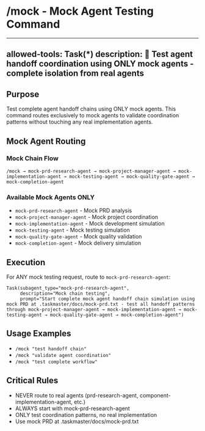 # /mock - Mock Agent Testing Command

---
allowed-tools: Task(*)
description: 🧪 Test agent handoff coordination using ONLY mock agents - complete isolation from real agents
---

## Purpose
Test complete agent handoff chains using ONLY mock agents. This command routes exclusively to mock agents to validate coordination patterns without touching any real implementation agents.

## Mock Agent Routing

### Mock Chain Flow
```
/mock → mock-prd-research-agent → mock-project-manager-agent → mock-implementation-agent → mock-testing-agent → mock-quality-gate-agent → mock-completion-agent
```

### Available Mock Agents ONLY
- `mock-prd-research-agent` - Mock PRD analysis
- `mock-project-manager-agent` - Mock project coordination  
- `mock-implementation-agent` - Mock development simulation
- `mock-testing-agent` - Mock testing simulation
- `mock-quality-gate-agent` - Mock quality validation
- `mock-completion-agent` - Mock delivery simulation

## Execution

For ANY mock testing request, route to `mock-prd-research-agent`:

```
Task(subagent_type="mock-prd-research-agent", 
     description="Mock chain testing", 
     prompt="Start complete mock agent handoff chain simulation using mock PRD at .taskmaster/docs/mock-prd.txt - test all handoff patterns through mock-project-manager-agent → mock-implementation-agent → mock-testing-agent → mock-quality-gate-agent → mock-completion-agent")
```

## Usage Examples
- `/mock "test handoff chain"`
- `/mock "validate agent coordination"`  
- `/mock "test complete workflow"`

## Critical Rules
- NEVER route to real agents (prd-research-agent, component-implementation-agent, etc.)
- ALWAYS start with mock-prd-research-agent
- ONLY test coordination patterns, no real implementation
- Use mock PRD at .taskmaster/docs/mock-prd.txt